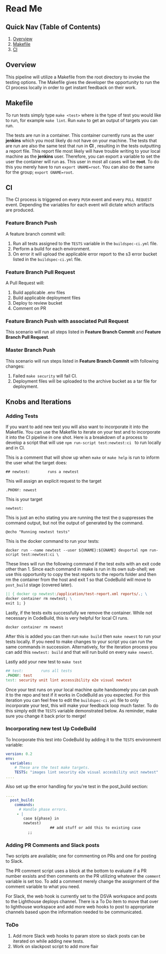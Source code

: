 # Read Me

## Quick Nav (Table of Contents)

1. [Overview](#overview)
2. [Makefile](#makefile)
3. [CI](#ci)

## Overview

This pipeline will utilize a Makefile from the root directory to invoke the testing options. The Makefile gives the developer the opportunity to run the CI process locally in order to get instant feedback on their work. 

## Makefile
To run tests simply type `make <test>` where <test> is the type of test you would like to run, for example `make lint`. Run `make` to get an output of targets you can run.

 The tests are run in a container. This container currently runs as the user __jenkins__ which you most likely do not have on your machine. The tests that are run are also the same test that run in __CI__ , resulting in the tests outputting a report file. This report file most likely will have trouble writing to your local machine as the __jenkins__ user. Therefore, you can export a variable to set the user the container will run as. This user in most all cases will be __root__. To do this you merely have to run `export UNAME=root`. You can also do the same for the group; `export GNAME=root`.

## CI 

The CI process is triggered on every `PUSH` event and every `PULL REQUEST` event. Depending the variables for each event will dictate which artifacts are produced. 

### Feature Branch Push

A feature branch commit will:

1. Run all tests assigned to the `TESTS` variable in the `buildspec-ci.yml` file. 
2. Perform a build for each environment.
3. On error it will upload the applicable error report to the s3 error bucket listed in the `buildspec-ci.yml` file.

### Feature Branch Pull Request

A Pull Request will:

1. Build applicable .env files
2. Build applicable deployment files
3. Deploy to review bucket
4. Comment on PR

### Feature Branch Push with associated Pull Request

This scenario will run all steps listed in __Feature Branch Commit__ and __Feature Branch Pull Request__.

### Master Branch Push

This scenario will run steps listed in __Feature Branch Commit__ with following changes:

1. Failed `make security` will fail CI. 
2. Deployment files will be uploaded to the archive bucket as a tar file for deployment.

## Knobs and Iterations

### Adding Tests

If you want to add new test you will also want to incorporate it into the Makefile. You can use the Makefile to iterate on your test and to incorporate it into the CI pipeline in one shot. Here is a breakdown of a process to develop a script that will use `npm run-script test:newtest:ci ` to run locally and in CI.

This is a comment that will show up when `make` or `make help` is run to inform the user what the target does:

`## newtest:		runs a newtest`

This will assign an explicit request to the target

`.PHONY: newest` 

This is your target

`newtest:`

This is just an echo stating you are running the test the `@` suppresses the command output, but not the output of generated by the command.

`@echo "Running newtest tests"`

This is the docker command to run your tests:

`docker run --name newtest --user ${UNAME}:${GNAME} devportal npm run-script test:newtest:ci \`

These lines will run the following command if the test exits with an exit code other than 1. Since each command in make is run in its own sub-shell; we use this opportunity to copy the test reports to the reports folder and then rm the container from the host and exit 1 so that CodeBuild will move to `post_build` stage (covered later).

```makefile
|| { docker cp newtest:/application/test-report.xml reports/.; \
docker container rm newtest; \
exit 1; }
```

Lastly, if the tests exits successfully we remove the container. While not necessary in CodeBuild, this is very helpful for local CI runs. 

`docker container rm newest`

After this is added you can then run `make build` then `make newest` to run your tests locally. If you need to make changes to your script you can run the same commands in succession. Alternatively, for the iteration process you can add this `newtest: build` and that will run build on every `make newest`.  

Lastly add your new test to `make test`

```makefile
## test:		runs all tests
.PHONY: test
test: security unit lint accessibility e2e visual newtest
```

Once your test runs on your local machine quite handsomely you can push it to the repo and test if it works in CodeBuild as you expected. For this iteration you can feel free to edit the `buildspec-ci.yml` file to only incorporate your test, this will make your feedback loop much faster. To do this simply edit the `TESTS` variable demonstrated below. As reminder, make sure you change it back prior to merge! 

### Incorporating new test Up CodeBuild

To Incorporate this test into CodeBuild by adding it to the `TESTS` environment variable:

```yaml
version: 0.2
env:
  variables:
    # These are the test make targets.
    TESTS: "images lint security e2e visual accesbility unit newtest"
....
```

Also set up the error handling for you're test in the post_build section:

```yaml
....
  post_build:
    commands:
      # Handle phase errors.
     - |
        case ${phase} in
        newtest)
					## add stuff or add this to existing case
          ;;
```



### Adding PR Comments and Slack posts

Two scripts are available; one for commenting on PRs and one for posting to Slack. 

The PR comment script uses a block at the bottom to evaluate if a PR number exsists and then comments on the PR utilizing whatever the `comment` variable is set too. To add a comment merely change the assignment of the comment variable to what you need. 

For Slack, the web hook is currently set to the DSVA workspace and posts to the Lighthouse deploys channel. There is a To Do item to move that over to lighthouse workspace and add more web hooks to post to appropriate channels based upon the information needed to be communicated. 



### ToDo

1. Add more Slack web hooks to param store so slack posts can be iterated on while adding new tests.
2. Work on slackpost script to add more flair
